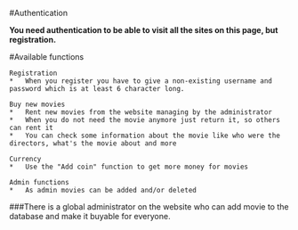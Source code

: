 #Authentication

**You need authentication to be able to visit all the sites on this page, but registration.**

#Available functions

    Registration
	*	When you register you have to give a non-existing username and password which is at least 6 character long.
    
	Buy new movies
	*	Rent new movies from the website managing by the administrator
	*	When you do not need the movie anymore just return it, so others can rent it
	*	You can check some information about the movie like who were the directors, what's the movie about and more
	
	Currency
	*	Use the "Add coin" function to get more money for movies

	Admin functions
	*	As admin movies can be added and/or deleted

###There is a global administrator on the website who can add movie to the database and make it buyable for everyone.
